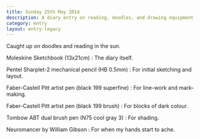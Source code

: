 ```yaml
---
title: Sunday 25th May 2014
description: A diary entry on reading, doodles, and drawing equipment
category: entry
layout: entry-legacy
---
```


Caught up on doodles and reading in the sun.

Moleskine Sketchbook (13x21cm)
: The diary itself.

Pentel Sharplet-2 mechanical pencil (HB 0.5mm)
: For initial sketching and layout.

Faber-Castell Pitt artist pen (black 199 superfine)
: For line-work and mark-making.

Faber-Castell Pitt artist pen (black 199 brush)
: For blocks of dark colour.

Tombow ABT dual brush pen (N75 cool gray 3)
: For shading.

Neuromancer by William Gibson
: For when my hands start to ache.
